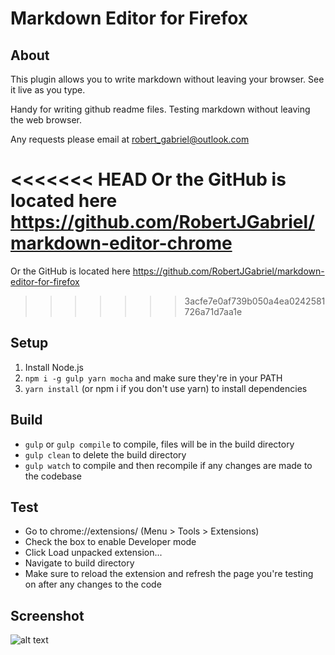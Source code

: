 # Markdown Editor for Firefox

## About

This plugin allows you to write markdown without leaving your browser. 
See it live as you type. 

Handy for writing github readme files.
Testing markdown without leaving the web browser.

Any requests please email at robert_gabriel@outlook.com

<<<<<<< HEAD
Or the GitHub is located here https://github.com/RobertJGabriel/markdown-editor-chrome
=======
Or the GitHub is located here https://github.com/RobertJGabriel/markdown-editor-for-firefox
>>>>>>> 3acfe7e0af739b050a4ea0242581726a71d7aa1e

## Setup

1. Install Node.js
2. `npm i -g gulp yarn mocha` and make sure they're in your PATH
3. `yarn install` (or npm i if you don't use yarn) to install dependencies

## Build
- `gulp` or `gulp compile` to compile, files will be in the build directory
- `gulp clean` to delete the build directory
- `gulp watch` to compile and then recompile if any changes are made to the codebase

## Test

- Go to chrome://extensions/ (Menu > Tools > Extensions)
- Check the box to enable Developer mode
- Click Load unpacked extension...
- Navigate to build directory
- Make sure to reload the extension and refresh the page you're testing on after any changes to the code

## Screenshot
![alt text]( https://lh3.googleusercontent.com/w3mIoRilNJFoMcxMiGRCHrNCsxoT41C-wY5x955WKtWOsEi5DmHMmvWp4YL9hs9cY_yj4foz0A=w640-h400-e365 "Logo Title Text 1")
